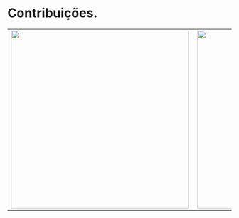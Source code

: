 # Contribuições.
<center>
<table>
  <tr>
      <td><img width="400px" align="left" src="https://github-readme-stats.vercel.app/api/top-langs/?username=enzobtv&hide=html,css,c\#&layout=compact&theme=monokai" /></td>
      <td><img width="400px" align="left" src="https://github-readme-stats.vercel.app/api?username=enzobtv&theme=monokai&count_private=true" /></td>
  </tr>  
</table>
</center>
